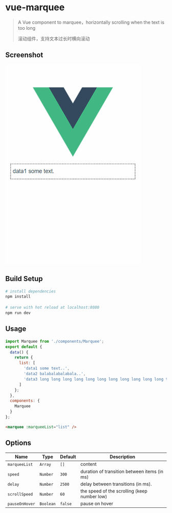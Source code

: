 # vue-marquee

> A Vue component to marquee，horizontally scrolling when the text is too long
>
> 滚动组件，支持文本过长时横向滚动

## Screenshot

![Screenshot](https://github.com/MarSong11/vue-marquee/raw/master/screenshot/GIF.gif)

## Build Setup

```bash
# install dependencies
npm install

# serve with hot reload at localhost:8080
npm run dev

```

## Usage

```javascript
import Marquee from './components/Marquee';
export default {
  data() {
    return {
      list: [
        'data1 some text..',
        'data2 balabalabalabala..',
        'data3 long long long long long long long long long long long text'
      ]
    };
  },
  components: {
    Marquee
  }
};
```

```html
<marquee :marqueeList="list" />
```

## Options

| Name           | Type      | Default | Description                                                                |
| -------------- | --------- | ------- | -------------------------------------------------------------------------- |
| `marqueeList`  | `Array`   | `[]`    | content                                                                    |
| `speed`    | `Number`  | `300`    | duration of transition between items (in ms) |
| `delay`    | `Number`  | `2500`  | delay between transitions (in ms).              |
| `scrollSpeed`  | `Number`  | `60`    | the speed of the scrolling (keep number low)                               |
| `pauseOnHover` | `Boolean` | `false` | pause on hover                                                             |
